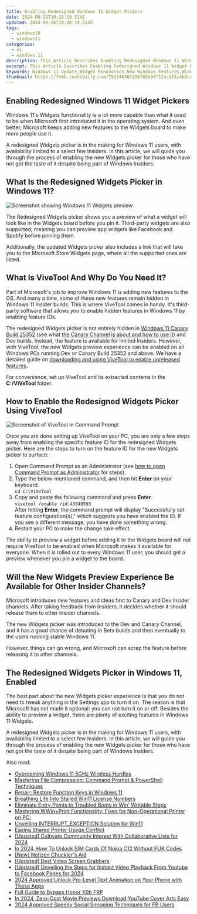 ```yaml
---
title: Enabling Redesigned Windows 11 Widget Pickers
date: 2024-06-25T10:26:19.514Z
updated: 2024-06-26T10:26:19.514Z
tags:
  - windows10
  - windows11
categories:
  - os
  - windows 11
description: This Article Describes Enabling Redesigned Windows 11 Widget Pickers
excerpt: This Article Describes Enabling Redesigned Windows 11 Widget Pickers
keywords: Windows 11 Update,Widget Renovation,New Windows Features,Widget Interface Revamp,W11 UI Enhancements,Redesigned Widgets,Modern Windows Widgets
thumbnail: https://thmb.techidaily.com/78d24648f206f65b94f12ac351c4b3ce727b02ece4c292665e0f6b95fb5f60be.jpg
---
```


## Enabling Redesigned Windows 11 Widget Pickers

 Windows 11's Widgets functionality is a lot more capable than what it used to be when Microsoft first introduced it in the operating system. And even better, Microsoft keeps adding new features to the Widgets board to make more people use it.

 A redesigned Widgets picker is in the making for Windows 11 users, with availability limited to a select few Insiders. In this article, we will guide you through the process of enabling the new Widgets picker for those who have not got the taste of it despite being part of Windows Insiders.

## What Is the Redesigned Widgets Picker in Windows 11?

![Screenshot showing Windows 11 Widgets preview](https://static1.makeuseofimages.com/wordpress/wp-content/uploads/2023/05/widgets-preview-in-windows-11.jpg)

 The Redesigned Widgets picker shows you a preview of what a widget will look like in the Widgets board before you pin it. Third-party widgets are also supported, meaning you can preview app widgets like Facebook and Spotify before pinning them.

 Additionally, the updated Widgets picker also includes a link that will take you to the Microsoft Store Widgets page, where all the supported ones are listed.

## What Is ViveTool And Why Do You Need It?

 Part of Microsoft's job to improve Windows 11 is adding new features to the OS. And many a time, some of these new features remain hidden in Windows 11 Insider builds. This is where ViveTool comes in handy. It's third-party software that allows you to enable hidden features in Windows 11 by enabling feature IDs.

 The redesigned Widgets picker is not entirely hidden in [Windows 11 Canary Build 25352](https://blogs.windows.com/windows-insider/2023/04/28/announcing-windows-11-insider-preview-build-25352/) (see what [the Canary Channel is about and how to use it](https://www.makeuseof.com/what-is-windows-insider-canary-channel/)) and Dev builds. Instead, the feature is available for limited Insiders. However, with ViveTool, the new Widgets preview experience can be enabled on all Windows PCs running Dev or Canary Build 25352 and above. We have a detailed guide on [downloading and using ViveTool to enable unreleased features](http://www.makeuseof.com/vivetool-windows-guide/).

 For convenience, set up ViveTool and its extracted contents in the **C:/ViVeTool** folder.

## How to Enable the Redesigned Widgets Picker Using ViveTool

![Screenshot of ViveTool in Command Prompt](https://static1.makeuseofimages.com/wordpress/wp-content/uploads/2023/05/command-prompt-enabling-new-widgets.jpg)

 Once you are done setting up ViveTool on your PC, you are only a few steps away from enabling the specific feature ID for the redesigned Widgets picker. Here are the steps to turn on the feature ID for the new Widgets picker to surface:

1. Open Command Prompt as an Administrator (see [how to open Command Prompt as Administrator](https://www.makeuseof.com/windows-run-command-prompt-admin/) for steps).
2. Type the below-mentioned command, and then hit **Enter** on your keyboard.  
`cd C:\ViVeTool`
3. Copy and paste the following command and press **Enter**.  
`vivetool /enable /id:43040593`  
 After hitting **Enter**, the command prompt will display "Successfully set feature configuration(s)," which suggests you have enabled the ID. If you see a different message, you have done something wrong.
4. Restart your PC to make the change take effect.

 The ability to preview a widget before adding it to the Widgets board will not require ViveTool to be enabled when Microsoft makes it available for everyone. When it is rolled out to every Windows 11 user, you should get a preview whenever you pin a widget to the board.

## Will the New Widgets Preview Experience Be Available for Other Insider Channels?

 Microsoft introduces new features and ideas first to Canary and Dev Insider channels. After taking feedback from Insiders, it decides whether it should release them to other Insider channels.

 The new Widgets picker was introduced to the Dev and Canary Channel, and it has a good chance of debuting in Beta builds and then eventually to the users running stable Windows 11\.

 However, things can go wrong, and Microsoft can scrap the feature before releasing it to other channels.

## The Redesigned Widgets Picker in Windows 11, Enabled

 The best part about the new Widgets picker experience is that you do not need to tweak anything in the Settings app to turn it on. The reason is that Microsoft has not made it optional: you can not turn it on or off. Besides the ability to preview a widget, there are plenty of exciting features in Windows 11 Widgets.

 A redesigned Widgets picker is in the making for Windows 11 users, with availability limited to a select few Insiders. In this article, we will guide you through the process of enabling the new Widgets picker for those who have not got the taste of it despite being part of Windows Insiders.

<span class="atpl-alsoreadstyle">Also read:</span>
<div><ul>
<li><a href="https://win11.techidaily.com/overcoming-windows-11-5ghz-wireless-hurdles/"><u>Overcoming Windows 11 5GHz Wireless Hurdles</u></a></li>
<li><a href="https://win11.techidaily.com/mastering-file-compression-command-prompt-and-powershell-techniques/"><u>Mastering File Compression: Command Prompt & PowerShell Techniques</u></a></li>
<li><a href="https://win11.techidaily.com/repair-restore-function-keys-in-windows-11/"><u>Repair: Restore Function Keys in Windows 11</u></a></li>
<li><a href="https://win11.techidaily.com/breathing-life-into-stalled-win11-license-numbers/"><u>Breathing Life Into Stalled Win11 License Numbers</u></a></li>
<li><a href="https://win11.techidaily.com/eliminate-entry-points-to-troubled-boots-in-win-writable-steps/"><u>Eliminate Entry Points to Troubled Boots in Win' Writable Steps</u></a></li>
<li><a href="https://win11.techidaily.com/1719293621682-mastering-wwinplusprint-functionality-fixes-for-non-operational-printer-on-pc/"><u>Mastering WWin+Print Functionality: Fixes for Non-Operational Printer on PC.</u></a></li>
<li><a href="https://win11.techidaily.com/unveiling-interruptexception-solution-for-win11/"><u>Unveiling INTERRUPT_EXCEPTION Solution for Win11</u></a></li>
<li><a href="https://win11.techidaily.com/easing-shared-printer-usage-conflict/"><u>Easing Shared Printer Usage Conflict</u></a></li>
<li><a href="https://facebook-video-share.techidaily.com/updated-cultivate-community-interest-with-collaborative-lists-for-2024/"><u>[Updated] Cultivate Community Interest With Collaborative Lists for 2024</u></a></li>
<li><a href="https://sim-unlock.techidaily.com/in-2024-how-to-unlock-sim-cards-of-nokia-c12-without-puk-codes-by-drfone-android/"><u>In 2024, How To Unlock SIM Cards Of Nokia C12 Without PUK Codes</u></a></li>
<li><a href="https://extra-guidance.techidaily.com/new-netizen-chucklers-aid/"><u>[New] Netizen Chuckler's Aid</u></a></li>
<li><a href="https://screen-activity-recording.techidaily.com/updated-best-video-screen-grabbers/"><u>[Updated] Best Video Screen Grabbers</u></a></li>
<li><a href="https://facebook-video-recording.techidaily.com/updated-unveiling-the-steps-for-instant-video-playback-from-youtube-to-facebook-pages-for-2024/"><u>[Updated] Unveiling the Steps for Instant Video Playback From Youtube to Facebook Pages for 2024</u></a></li>
<li><a href="https://smart-video-editing.techidaily.com/2024-approved-unlock-pro-level-text-animation-on-your-phone-with-these-apps/"><u>2024 Approved Unlock Pro-Level Text Animation on Your Phone with These Apps</u></a></li>
<li><a href="https://bypass-frp.techidaily.com/full-guide-to-bypass-honor-x9b-frp-by-drfone-android/"><u>Full Guide to Bypass Honor X9b FRP</u></a></li>
<li><a href="https://facebook-video-footage.techidaily.com/in-2024-zero-cost-movie-previews-download-youtube-cover-arts-easy/"><u>In 2024, Zero-Cost Movie Previews  Download YouTube Cover Arts Easy</u></a></li>
<li><a href="https://facebook-video-content.techidaily.com/2024-approved-speedy-social-snooping-techniques-for-fb-users/"><u>2024 Approved  Speedy Social Snooping Techniques for FB Users</u></a></li>
</ul></div>

<ins class="adsbygoogle"
      style="display:block"
      data-ad-client="ca-pub-7571918770474297"
      data-ad-slot="8358498916"
      data-ad-format="auto"
      data-full-width-responsive="true"></ins>